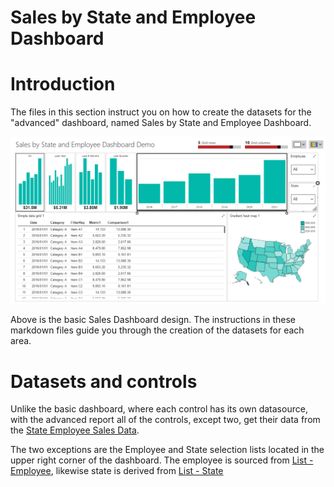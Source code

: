 # Sales by State and Employee Dashboard

# Introduction

The files in this section instruct you on how to create the datasets for the "advanced" dashboard, named Sales by State and Employee Dashboard.

![Sales by State and Employee Dashboard](../images/sales-by-state-employee-dashboard-demo.png)

Above is the basic Sales Dashboard design. The instructions in these markdown files guide you through the creation of the datasets for each area.

# Datasets and controls

Unlike the basic dashboard, where each control has its own datasource, with the advanced report all of the controls, except two, get their data from the [State Employee Sales Data](01-State_Employee_Sales_Data.md). 

The two exceptions are the Employee and State selection lists located in the upper right corner of the dashboard. The employee is sourced from [List - Employee](02-List_Employee.md), likewise state is derived from [List - State](03-List_state.md)
